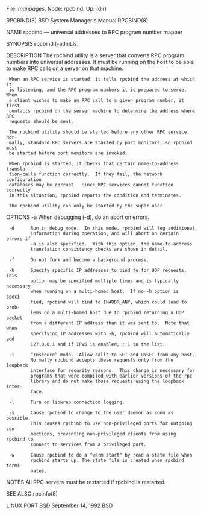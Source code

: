 File: *manpages*,  Node: rpcbind,  Up: (dir)


RPCBIND(8)                BSD System Manager's Manual               RPCBIND(8)

NAME
     rpcbind — universal addresses to RPC program number mapper

SYNOPSIS
     rpcbind [-adhiLls]

DESCRIPTION
     The rpcbind utility is a server that converts RPC program numbers into
     universal addresses.  It must be running on the host to be able to make
     RPC calls on a server on that machine.

     When an RPC service is started, it tells rpcbind the address at which it
     is listening, and the RPC program numbers it is prepared to serve.  When
     a client wishes to make an RPC call to a given program number, it first
     contacts rpcbind on the server machine to determine the address where RPC
     requests should be sent.

     The rpcbind utility should be started before any other RPC service.  Nor‐
     mally, standard RPC servers are started by port monitors, so rpcbind must
     be started before port monitors are invoked.

     When rpcbind is started, it checks that certain name-to-address transla‐
     tion-calls function correctly.  If they fail, the network configuration
     databases may be corrupt.  Since RPC services cannot function correctly
     in this situation, rpcbind reports the condition and terminates.

     The rpcbind utility can only be started by the super-user.

OPTIONS
     -a      When debugging (-d), do an abort on errors.

     -d      Run in debug mode.  In this mode, rpcbind will log additional
             information during operation, and will abort on certain errors if
             -a is also specified.  With this option, the name-to-address
             translation consistency checks are shown in detail.

     -f      Do not fork and become a background process.

     -h      Specify specific IP addresses to bind to for UDP requests.  This
             option may be specified multiple times and is typically necessary
             when running on a multi-homed host.  If no -h option is speci‐
             fied, rpcbind will bind to INADDR_ANY, which could lead to prob‐
             lems on a multi-homed host due to rpcbind returning a UDP packet
             from a different IP address than it was sent to.  Note that when
             specifying IP addresses with -h, rpcbind will automatically add
             127.0.0.1 and if IPv6 is enabled, ::1 to the list.

     -i      “Insecure” mode.  Allow calls to SET and UNSET from any host.
             Normally rpcbind accepts these requests only from the loopback
             interface for security reasons.  This change is necessary for
             programs that were compiled with earlier versions of the rpc
             library and do not make those requests using the loopback inter‐
             face.

     -l      Turn on libwrap connection logging.

     -s      Cause rpcbind to change to the user daemon as soon as possible.
             This causes rpcbind to use non-privileged ports for outgoing con‐
             nections, preventing non-privileged clients from using rpcbind to
             connect to services from a privileged port.

     -w      Cause rpcbind to do a "warm start" by read a state file when
             rpcbind starts up. The state file is created when rpcbind termi‐
             nates.

NOTES
     All RPC servers must be restarted if rpcbind is restarted.

SEE ALSO
     rpcinfo(8)

LINUX PORT
BSD                           September 14, 1992                           BSD
